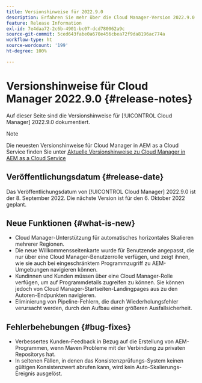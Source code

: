 ```yaml
---
title: Versionshinweise für 2022.9.0
description: Erfahren Sie mehr über die Cloud Manager-Version 2022.9.0.
feature: Release Information
exl-id: 7e4daa72-2c6b-4901-bc07-dcd780062a9c
source-git-commit: 5ced643fabe0a670e456cbea72f9da8196ac774a
workflow-type: ht
source-wordcount: '199'
ht-degree: 100%

---
```


# Versionshinweise für Cloud Manager 2022.9.0 {#release-notes}

Auf dieser Seite sind die Versionshinweise für [!UICONTROL Cloud Manager] 2022.9.0 dokumentiert.

>[!NOTE]
>
>Die neuesten Versionshinweise für Cloud Manager in AEM as a Cloud Service finden Sie unter [Aktuelle Versionshinweise zu Cloud Manager in AEM as a Cloud Service](https://experienceleague.adobe.com/de/docs/experience-manager-cloud-service/content/release-notes/cloud-manager/current)

## Veröffentlichungsdatum {#release-date}

Das Veröffentlichungsdatum von [!UICONTROL Cloud Manager] 2022.9.0 ist der 8. September 2022. Die nächste Version ist für den 6. Oktober 2022 geplant.

## Neue Funktionen {#what-is-new}

* Cloud Manager-Unterstützung für automatisches horizontales Skalieren mehrerer Regionen.
* Die neue Willkommensseitenkarte wurde für Benutzende angepasst, die nur über eine Cloud Manager-Benutzerrolle verfügen, und zeigt ihnen, wie sie auch bei eingeschränktem Programmzugriff zu AEM-Umgebungen navigieren können.
* Kundinnen und Kunden müssen über eine Cloud Manager-Rolle verfügen, um auf Programmdetails zugreifen zu können. Sie können jedoch von Cloud Manager-Startseiten-Landingpages aus zu den Autoren-Endpunkten navigieren.
* Eliminierung von Pipeline-Fehlern, die durch Wiederholungsfehler verursacht werden, durch den Aufbau einer größeren Ausfallsicherheit.

## Fehlerbehebungen {#bug-fixes}

* Verbessertes Kunden-Feedback in Bezug auf die Erstellung von AEM-Programmen, wenn Maven Probleme mit der Verbindung zu privaten Repositorys hat.
* In seltenen Fällen, in denen das Konsistenzprüfungs-System keinen gültigen Konsistenzwert abrufen kann, wird kein Auto-Skalierungs-Ereignis ausgelöst.
